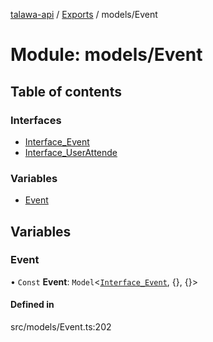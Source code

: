 [talawa-api](../README.md) / [Exports](../modules.md) / models/Event

# Module: models/Event

## Table of contents

### Interfaces

- [Interface\_Event](../interfaces/models_Event.Interface_Event.md)
- [Interface\_UserAttende](../interfaces/models_Event.Interface_UserAttende.md)

### Variables

- [Event](models_Event.md#event)

## Variables

### Event

• `Const` **Event**: `Model`<[`Interface_Event`](../interfaces/models_Event.Interface_Event.md), {}, {}\>

#### Defined in

src/models/Event.ts:202
